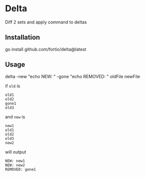 # Delta
Diff 2 sets and apply command to deltas

## Installation

go install github.com/fortio/delta@latest

## Usage

delta -new "echo NEW: " -gone "echo REMOVED: " oldFile newFile

if `old` is
```
old1
old2
gone1
old3
```

and `new` is
```
new1
old1
old2
old3
new2
```

will output
```
NEW: new1
NEW: new2
REMOVED: gone1
```
